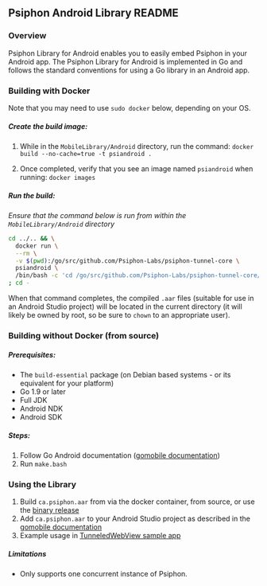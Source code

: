 ## Psiphon Android Library README

### Overview

Psiphon Library for Android enables you to easily embed Psiphon in your Android
app. The Psiphon Library for Android is implemented in Go and follows the standard
conventions for using a Go library in an Android app.

### Building with Docker

Note that you may need to use `sudo docker` below, depending on your OS.

##### Create the build image:

1. While in the `MobileLibrary/Android` directory, run the command: `docker build --no-cache=true -t psiandroid .`

2. Once completed, verify that you see an image named `psiandroid` when running: `docker images`

##### Run the build:

*Ensure that the command below is run from within the `MobileLibrary/Android` directory*

```bash
cd ../.. && \
  docker run \
  --rm \
  -v $(pwd):/go/src/github.com/Psiphon-Labs/psiphon-tunnel-core \
  psiandroid \
  /bin/bash -c 'cd /go/src/github.com/Psiphon-Labs/psiphon-tunnel-core/MobileLibrary/Android && ./make.bash' \
; cd -
```

When that command completes, the compiled `.aar` files (suitable for use in an Android Studio project) will be located in the current directory (it will likely be owned by root, so be sure to `chown` to an appropriate user).

### Building without Docker (from source)

##### Prerequisites:

 - The `build-essential` package (on Debian based systems - or its equivalent for your platform)
 - Go 1.9 or later
 - Full JDK
 - Android NDK
 - Android SDK

##### Steps:

 1. Follow Go Android documentation ([gomobile documentation](https://godoc.org/golang.org/x/mobile/cmd/gomobile))
 2. Run `make.bash`

### Using the Library

 1. Build `ca.psiphon.aar` from via the docker container, from source, or use the [binary release](https://github.com/Psiphon-Labs/psiphon-tunnel-core/releases)
 2. Add `ca.psiphon.aar` to your Android Studio project as described in the [gomobile documentation](https://godoc.org/golang.org/x/mobile/cmd/gomobile)
 3. Example usage in [TunneledWebView sample app](./SampleApps/TunneledWebView/README.md)

##### Limitations

 - Only supports one concurrent instance of Psiphon.
